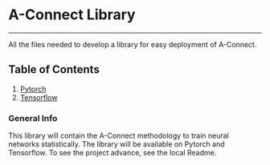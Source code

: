 # A-Connect Library 
***
All the files needed to develop a library for easy deployment of A-Connect.

## Table of Contents
1. [Pytorch](/Pytorch/Tutorial)
2. [Tensorflow](/Tensorflow)

### General Info

This library will contain the A-Connect methodology to train neural networks statistically. The library will be available on Pytorch and Tensorflow. To see the project advance, see the local Readme.
